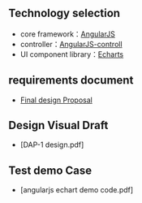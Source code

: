 ## Technology selection

- core framework：[AngularJS](https://docs.angularjs.org/tutorial)
- controller：[AngularJS-controll](https://docs.angularjs.org/guide/controller)
- UI component library：[Echarts](https://echarts.apache.org/en/theme-builder.html)

## requirements document

- [Final design Proposal](./T1_Final_design_Proposal.md)

## Design Visual Draft

- [DAP-1 design.pdf]

## Test demo Case

- [angularjs echart demo code.pdf]
